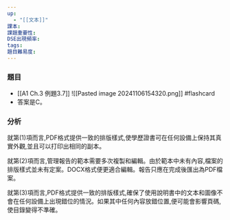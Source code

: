 ```yaml
---
up:
  - "[[文本]]"
課本: 
課題重要性: 
DSE出現頻率: 
tags: 
題目難易度:
---
```


### 題目
* [[A1 Ch.3 例題3.7]]
 ![[Pasted image 20241106154320.png]] #flashcard
* 答案是C。
### 分析
就第(1)項而言,PDF格式提供一致的排版樣式,使學歷證書可在任何設備上保持其真實外觀,並且可以打印出相同的副本。

就第(2)項而言,管理報告的範本需要多次複製和編輯。由於範本中未有內容,檔案的排版樣式並未有定案。DOCX格式便更適合編輯。報告只應在完成後匯出為PDF檔案。

就第(3)項而言,PDF格式提供一致的排版樣式,確保了使用說明書中的文本和圖像不會在任何設備上出現錯位的情況。如果其中任何內容放錯位置,便可能會影響頁碼,使目錄變得不準確。

